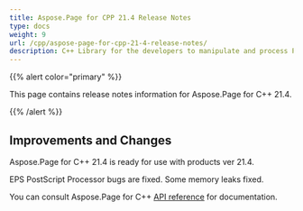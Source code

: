```yaml
---
title: Aspose.Page for CPP 21.4 Release Notes
type: docs
weight: 9
url: /cpp/aspose-page-for-cpp-21-4-release-notes/
description: C++ Library for the developers to manipulate and process PS, EPS, and XPS files. Release Notes of Aspose.Page API solution for C++ | Release 2021.04
---
```


{{% alert color="primary" %}}

This page contains release notes information for Aspose.Page for C++ 21.4.

{{% /alert %}}
## **Improvements and Changes**
Aspose.Page for C++ 21.4 is ready for use with products ver 21.4.

EPS PostScript Processor bugs are fixed. Some memory leaks fixed.


You can consult Aspose.Page for C++ [API reference](https://reference.aspose.com/page/cpp/) for documentation.
